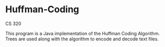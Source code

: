 # Huffman-Coding
CS 320

This program is a Java implementation of the Huffman Coding Algorithm. Trees are used along with the algorithm to encode and 
decode text files.
